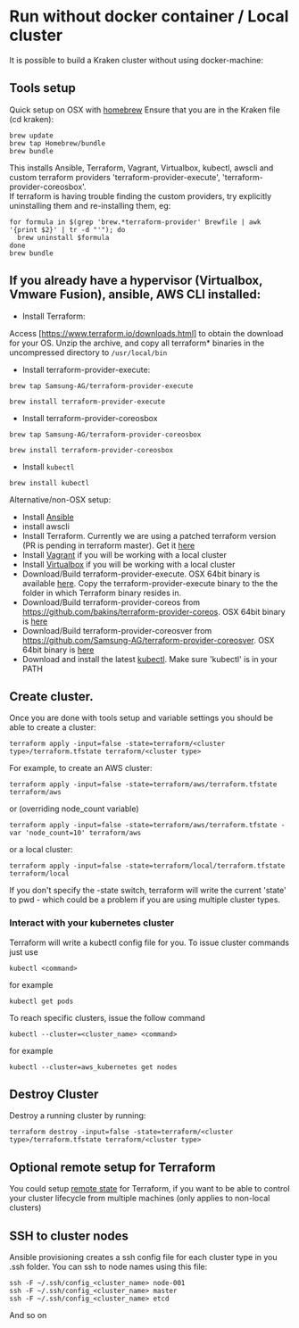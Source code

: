 # Run without docker container / Local cluster   
It is possible to build a Kraken cluster without using docker-machine:

## Tools setup
Quick setup on OSX with [homebrew](http://brew.sh/) Ensure that you are in the Kraken file (cd kraken):

    brew update
    brew tap Homebrew/bundle
    brew bundle

This installs Ansible, Terraform, Vagrant, Virtualbox, kubectl, awscli and custom terraform providers 'terraform-provider-execute', 'terraform-provider-coreosbox'.  
If terraform is having trouble finding the custom providers, try explicitly uninstalling them and re-installing them, eg:

    for formula in $(grep 'brew.*terraform-provider' Brewfile | awk '{print $2}' | tr -d "'"); do
      brew uninstall $formula
    done
    brew bundle

## If you already have a hypervisor (Virtualbox, Vmware Fusion), ansible, AWS CLI installed:
* Install Terraform:

Access [https://www.terraform.io/downloads.html] to obtain the download for your OS. Unzip the archive, and copy all terraform* binaries in the uncompressed directory to ```/usr/local/bin```

* Install terraform-provider-execute:

```brew tap Samsung-AG/terraform-provider-execute```

```brew install terraform-provider-execute```

* Install terraform-provider-coreosbox

```brew tap Samsung-AG/terraform-provider-coreosbox```

```brew install terraform-provider-coreosbox```

* Install ```kubectl```

```brew install kubectl```

Alternative/non-OSX setup:

* Install [Ansible](https://github.com/ansible/ansible/releases)
* install awscli
* Install Terraform. Currently we are using a patched terraform version (PR is pending in terraform master). Get it [here](https://github.com/Samsung-AG/homebrew-terraform/releases)
* Install [Vagrant](https://www.vagrantup.com/downloads.html) if you will be working with a local cluster
* Install [Virtualbox](https://www.virtualbox.org/wiki/Downloads) if you will be working with a local cluster
* Download/Build terraform-provider-execute. OSX 64bit binary is available [here](https://github.com/Samsung-AG/terraform-provider-execute/releases). Copy the terraform-provider-execute binary to the the folder in which Terraform binary resides in.
* Download/Build terraform-provider-coreos from https://github.com/bakins/terraform-provider-coreos. OSX 64bit binary is [here](https://github.com/Samsung-AG/homebrew-terraform-provider-coreos/releases/download/v0.0.1/terraform-provider-coreos.tar.gz)
* Download/Build terraform-provider-coreosver from https://github.com/Samsung-AG/terraform-provider-coreosver. OSX 64bit binary is [here](https://github.com/Samsung-AG/terraform-provider-coreosver/releases/download/v0.0.1/terraform-provider-coreosver_darwin_amd64.tar.gz)
* Download and install the latest [kubectl](https://github.com/GoogleCloudPlatform/kubernetes/releases/latest). Make sure 'kubectl' is in your PATH

## Create cluster.

Once you are done with tools setup and variable settings you should be able to create a cluster:

    terraform apply -input=false -state=terraform/<cluster type>/terraform.tfstate terraform/<cluster type>

For example, to create an AWS cluster:

    terraform apply -input=false -state=terraform/aws/terraform.tfstate terraform/aws

or (overriding node_count variable)

    terraform apply -input=false -state=terraform/aws/terraform.tfstate -var 'node_count=10' terraform/aws
    
or a local cluster: 

    terraform apply -input=false -state=terraform/local/terraform.tfstate terraform/local

If you don't specify the -state switch, terraform will write the current 'state' to pwd - which could be a problem if you are using multiple cluster types.

### Interact with your kubernetes cluster
Terraform will write a kubectl config file for you. To issue cluster commands just use

    kubectl <command>

for example

    kubectl get pods

To reach specific clusters, issue the follow command

    kubectl --cluster=<cluster_name> <command>

for example
    
    kubectl --cluster=aws_kubernetes get nodes
    
## Destroy Cluster
Destroy a running cluster by running:

    terraform destroy -input=false -state=terraform/<cluster type>/terraform.tfstate terraform/<cluster type>

## Optional remote setup for Terraform
You could setup [remote state](https://www.terraform.io/intro/getting-started/remote.html) for Terraform, if you want to be able to control your cluster lifecycle from multiple machines (only applies to non-local clusters)

## SSH to cluster nodes
Ansible provisioning creates a ssh config file for each cluster type in you .ssh folder. You can ssh to node names using this file:

    ssh -F ~/.ssh/config_<cluster_name> node-001
    ssh -F ~/.ssh/config_<cluster_name> master
    ssh -F ~/.ssh/config_<cluster_name> etcd

And so on
